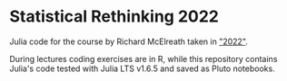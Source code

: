 # Statistical Rethinking 2022

Julia code for the course by Richard McElreath taken in ["2022"](https://github.com/rmcelreath/stat_rethinking_2022).

During lectures coding exercises are in R, while this repository contains Julia's code tested with Julia LTS v1.6.5 and saved as Pluto notebooks.

